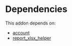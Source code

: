 # Dependencies

This addon depends on:

- [account](../../odoo-bringout-oca-ocb-account)
- [report_xlsx_helper](../../odoo-bringout-oca-reporting-engine-report_xlsx_helper)
